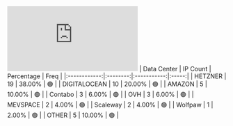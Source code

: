 ![Diagramm](https://github.com/obajay/StateSync-snapshots/blob/main/Projects/Cheqd/1/README.md)
| Data Center | IP Count | Percentage | Freq |
|:------------:|:--------:|:-----------:|:-----:|
| HETZNER | 19 | 38.00% | 🟢 |
| DIGITALOCEAN | 10 | 20.00% | 🟢 |
| AMAZON | 5 | 10.00% | 🟢 |
| Contabo | 3 | 6.00% | 🟢 |
| OVH | 3 | 6.00% | 🟢 |
| MEVSPACE | 2 | 4.00% | 🟢 |
| Scaleway | 2 | 4.00% | 🟢 |
| Wolfpaw | 1 | 2.00% | 🟢 |
| OTHER | 5 | 10.00% | 🟢 |